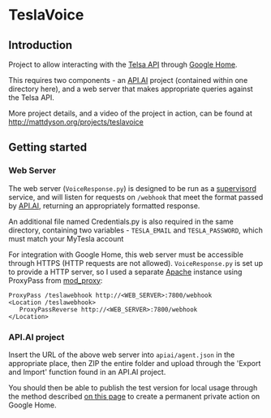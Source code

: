 # TeslaVoice
## Introduction

Project to allow interacting with the [Telsa API](http://docs.timdorr.apiary.io/) through [Google Home](https://madeby.google.com/home/).

This requires two components - an [API.AI](http://api.ai) project (contained within one directory here), and a web server that makes appropriate queries against the Telsa API.

More project details, and a video of the project in action, can be found at http://mattdyson.org/projects/teslavoice

## Getting started
### Web Server
The web server (`VoiceResponse.py`) is designed to be run as a [supervisord](http://supervisord.org/) service, and will listen for requests on `/webhook` that meet the format passed by [API.AI](http://api.ai), returning an appropriately formatted response.

An additional file named Credentials.py is also required in the same directory, containing two variables - `TESLA_EMAIL` and `TESLA_PASSWORD`, which must match your MyTesla account

For integration with Google Home, this web server must be accessible through HTTPS (HTTP requests are not allowed). `VoiceResponse.py` is set up to provide a HTTP server, so I used a separate [Apache](https://httpd.apache.org/) instance using ProxyPass from [mod_proxy](https://httpd.apache.org/docs/2.4/mod/mod_proxy.html):
```
ProxyPass /teslawebhook http://<WEB_SERVER>:7800/webhook
<Location /teslawebhook>
   ProxyPassReverse http://<WEB_SERVER>:7800/webhook
</Location>
```

### API.AI project
Insert the URL of the above web server into `apiai/agent.json` in the appropriate place, then ZIP the entire folder and upload through the 'Export and Import' function found in an API.AI project.

You should then be able to publish the test version for local usage through the method described [on this page](https://medium.com/google-cloud/how-to-create-a-custom-private-google-home-action-260e2c512fc) to create a permanent private action on Google Home.
